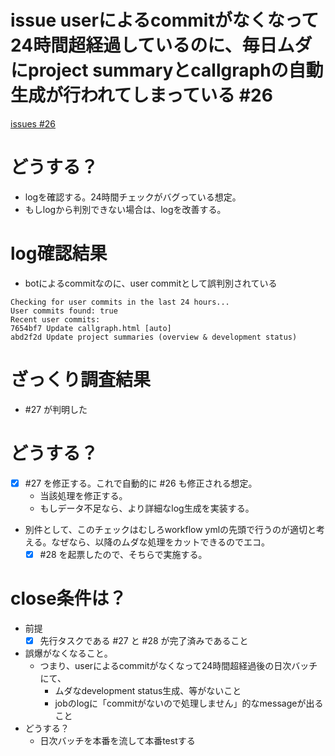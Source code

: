 # issue userによるcommitがなくなって24時間超経過しているのに、毎日ムダにproject summaryとcallgraphの自動生成が行われてしまっている #26
[issues #26](https://github.com/cat2151/github-actions/issues/26)

# どうする？
- logを確認する。24時間チェックがバグっている想定。
- もしlogから判別できない場合は、logを改善する。

# log確認結果
- botによるcommitなのに、user commitとして誤判別されている
```
Checking for user commits in the last 24 hours...
User commits found: true
Recent user commits:
7654bf7 Update callgraph.html [auto]
abd2f2d Update project summaries (overview & development status)
```

# ざっくり調査結果
- #27 が判明した

# どうする？
- [x] #27 を修正する。これで自動的に #26 も修正される想定。
    - 当該処理を修正する。
    - もしデータ不足なら、より詳細なlog生成を実装する。
- 別件として、このチェックはむしろworkflow ymlの先頭で行うのが適切と考える。なぜなら、以降のムダな処理をカットできるのでエコ。
    - [x] #28 を起票したので、そちらで実施する。

# close条件は？
- 前提
    - [x] 先行タスクである #27 と #28 が完了済みであること
- 誤爆がなくなること。
    - つまり、userによるcommitがなくなって24時間超経過後の日次バッチにて、
        - ムダなdevelopment status生成、等がないこと
        - jobのlogに「commitがないので処理しません」的なmessageが出ること
- どうする？
    - 日次バッチを本番を流して本番testする
